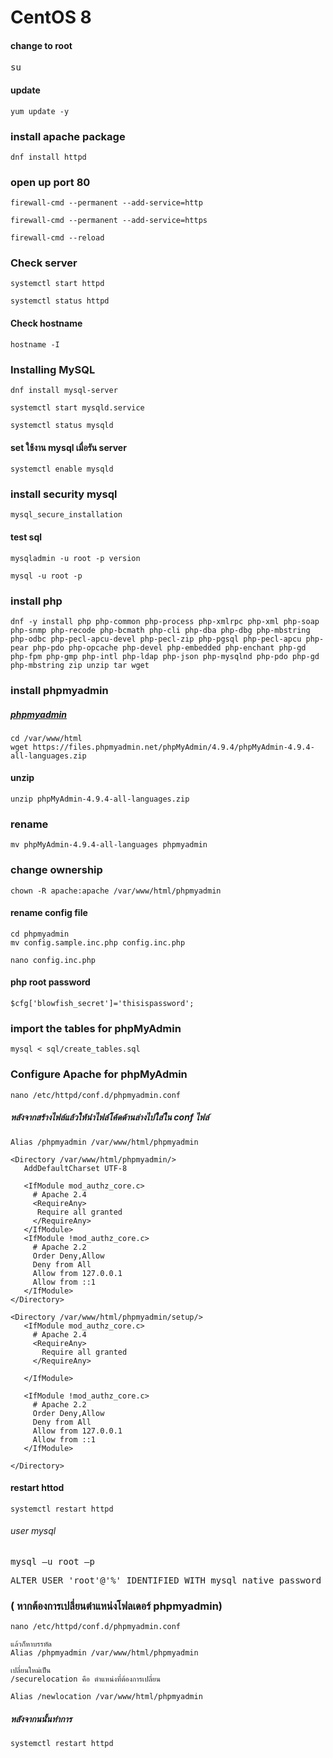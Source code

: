 
# CentOS 8

#### change to root
<pre>
su
</pre>

#### update
```
yum update -y
```

### install apache package
```
dnf install httpd
```

### open up port 80 
```
firewall-cmd --permanent --add-service=http
```

```
firewall-cmd --permanent --add-service=https
```

```
firewall-cmd --reload
```

### Check server
```
systemctl start httpd
```

```
systemctl status httpd
```

#### Check hostname
```
hostname -I
```

### Installing MySQL

```
dnf install mysql-server
```

```
systemctl start mysqld.service
```

```
systemctl status mysqld
```

#### set ใช้งาน mysql เมื่อรัน server
```
systemctl enable mysqld
```

### install security mysql
```
mysql_secure_installation
```
#### test sql
```
mysqladmin -u root -p version
```

```
mysql -u root -p
```

### install php
```
dnf -y install php php-common php-process php-xmlrpc php-xml php-soap php-snmp php-recode php-bcmath php-cli php-dba php-dbg php-mbstring php-odbc php-pecl-apcu-devel php-pecl-zip php-pgsql php-pecl-apcu php-pear php-pdo php-opcache php-devel php-embedded php-enchant php-gd php-fpm php-gmp php-intl php-ldap php-json php-mysqlnd php-pdo php-gd php-mbstring zip unzip tar wget
```

### install phpmyadmin
##### [phpmyadmin](https://www.phpmyadmin.net/)

```
cd /var/www/html
wget https://files.phpmyadmin.net/phpMyAdmin/4.9.4/phpMyAdmin-4.9.4-all-languages.zip
```

#### unzip

```
unzip phpMyAdmin-4.9.4-all-languages.zip
```
### rename 
```
mv phpMyAdmin-4.9.4-all-languages phpmyadmin
```

### change ownership
```
chown -R apache:apache /var/www/html/phpmyadmin
```

#### rename config file
```
cd phpmyadmin
mv config.sample.inc.php config.inc.php
```

```
nano config.inc.php
```

#### php root password
```
$cfg['blowfish_secret']='thisispassword';
```

<!-- ##### perrmissions temporary phpMyAdmin
<pre>

mkdir /usr/share/phpmyadmin/tmp

chown -R apache:apache /usr/share/phpmyadmin

chmod 777 /usr/share/phpmyadmin/tmp

</pre> -->

###  import the tables for phpMyAdmin
```
mysql < sql/create_tables.sql
```

### Configure Apache for phpMyAdmin
```
nano /etc/httpd/conf.d/phpmyadmin.conf
```

##### หลังจากสร้างไฟล์แล้วให้นำไฟล์โค้ดด้านล่างไปใส่ใน conf ไฟล์

```
Alias /phpmyadmin /var/www/html/phpmyadmin

<Directory /var/www/html/phpmyadmin/>
   AddDefaultCharset UTF-8

   <IfModule mod_authz_core.c>
     # Apache 2.4
     <RequireAny>
      Require all granted
     </RequireAny>
   </IfModule>
   <IfModule !mod_authz_core.c>
     # Apache 2.2
     Order Deny,Allow
     Deny from All
     Allow from 127.0.0.1
     Allow from ::1
   </IfModule>
</Directory>

<Directory /var/www/html/phpmyadmin/setup/>
   <IfModule mod_authz_core.c>
     # Apache 2.4
     <RequireAny>
       Require all granted
     </RequireAny>

   </IfModule>

   <IfModule !mod_authz_core.c>
     # Apache 2.2
     Order Deny,Allow
     Deny from All
     Allow from 127.0.0.1
     Allow from ::1
   </IfModule>

</Directory>

```

#### restart httod
```
systemctl restart httpd
```


###### user mysql
<pre>
mysql –u root –p
</pre>

<pre>
ALTER USER 'root'@'%' IDENTIFIED WITH mysql_native_password BY 'thisispassword';
</pre>

### ( หากต้องการเปลี่ยนตำแหน่งโฟลเดอร์ phpmyadmin)

```
nano /etc/httpd/conf.d/phpmyadmin.conf

แล้วก็หาบรรทัด
Alias /phpmyadmin /var/www/html/phpmyadmin

เปลี่ยนใหม่เป็น
/securelocation คือ ตำแหน่งที่ต้องการเปลี่ยน

Alias /newlocation /var/www/html/phpmyadmin
```

##### หลังจากนนั้นทำการ 

```
systemctl restart httpd
```

<!--
### protocol for phpMyAdmin
```
yum –y install policycoreutils-python-utils
```

 #### เปิดใช้งานการเข้าถึงไดเร็กทอรี phpmyadmin
```
emanage fcontext –a –t httpd_sys_rw_content_t '/usr/share/phpmyadmin/'
```

```
semanage fcontext –a –t httpd_sys_rw_content_t "usr/share/phpmyadmin/tmp(/.*)?"
```

```
restorecon -Rv '/usr/share/phpmyadmin/'
``` -->

<!-- #### Allow Traffic
```
firewall–cmd ––permanent ––add-service=http
```

```
firewall-cmd ––reload
``` -->
